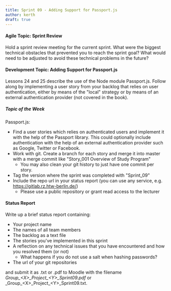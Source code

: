 ```yaml
---
title: Sprint 09 - Adding Support for Passport.js
author: kerth
draft: true
---
```


#### Agile Topic: Sprint Review

Hold a sprint review meeting for the current sprint. What were the biggest technical obstacles that prevented you to reach the sprint goal?
What would need to be adjusted to avoid these technical problems in the future?

#### Development Topic: Adding Support for Passport.js

Lessons 24 and 25 describe the use of the Node module Passport.js. Follow along by implementing a user story from your backlog that relies
on user authentication, either by means of the "local" strategy or by means of an external authentication provider (not covered in the book).

##### Topic of the Week

Passport.js:

- Find a user stories which relies on authenticated users and implement it with the help of the Passport library. This could optionally include
  authentication with the help of an external authentication provider such as Google, Twitter or Facebook.
- Work with git. Create a branch for each story and merge it into master with a merge commit like "Story_001 Overview of Study Program"
  - You may also clean your git history to just have one commit per story.
- Tag the version where the sprint was completed with "Sprint_09"
- Include the repo url in your status report (you can use any service, e.g. https://gitlab.rz.htw-berlin.de/)
  - Please use a public repository or grant read access to the lecturer

#### Status Report

Write up a brief status report containing:

- Your project name
- The names of all team members
- The backlog as a text file
- The stories you've implemented in this sprint
- A reflection on any technical issues that you have encountered and how you resolved them (or not)
  - What happens if you do not use a salt when hashing passwords? 
- The url of your git repositories

and submit it as .txt or .pdf to Moodle with the filename _Group\_\<X\>\_Project\_\<Y\>\_Sprint09.pdf_ or
_Group\_\<X\>\_Project\_\<Y\>\_Sprint09.txt.
